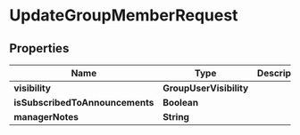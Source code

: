 

# UpdateGroupMemberRequest


## Properties

Name | Type | Description | Notes
------------ | ------------- | ------------- | -------------
**visibility** | **GroupUserVisibility** |  |  [optional]
**isSubscribedToAnnouncements** | **Boolean** |  |  [optional]
**managerNotes** | **String** |  |  [optional]




